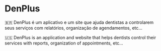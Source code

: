 # DenPlus

🇧🇷
DenPlus é um aplicativo e um site que ajuda dentistas a controlarem seus serviços com relatórios, organização de agendamentos, etc...

🇺🇸
DenPlus is an application and website that helps dentists control their services with reports, organization of appointments, etc...
